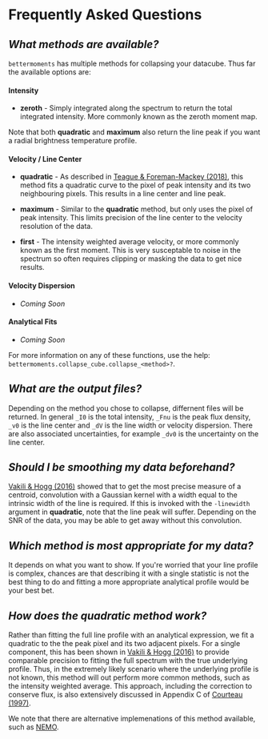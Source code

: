 # Frequently Asked Questions


## _What methods are available?_

`bettermoments` has multiple methods for collapsing your datacube. Thus far the available options are:

#### Intensity

* **zeroth** - Simply integrated along the spectrum to return the total integrated intensity. More commonly known as the zeroth moment map.

Note that both **quadratic** and **maximum** also return the line peak if you want a radial brightness temperature profile.

#### Velocity / Line Center

* **quadratic** - As described in [Teague & Foreman-Mackey (2018)](http://iopscience.iop.org/article/10.3847/2515-5172/aae265/meta), this method fits a quadratic curve to the pixel of peak intensity and its two neighbouring pixels. This results in a line center and line peak.

* **maximum** - Similar to the **quadratic** method, but only uses the pixel of peak intensity. This limits precision of the line center to the velocity resolution of the data.

* **first** - The intensity weighted average velocity, or more commonly known as the first moment. This is very susceptable to noise in the spectrum so often requires clipping or masking the data to get nice results.

#### Velocity Dispersion

* _Coming Soon_

#### Analytical Fits

* _Coming Soon_

For more information on any of these functions, use the help: `bettermoments.collapse_cube.collapse_<method>?`.


## _What are the output files?_

Depending on the method you chose to collapse, differnent files will be returned. In general `_I0` is the total intensity, `_Fnu` is the peak flux density, `_v0` is the line center and `_dV` is the line width or velocity dispersion. There are also associated uncertainties, for example `_dv0` is the uncertainty on the line center.


## _Should I be smoothing my data beforehand?_

[Vakili & Hogg (2016)](https://arxiv.org/abs/1610.05873) showed that to get the most precise measure of a centroid, convolution with a Gaussian kernel with a width equal to the intrinsic width of the line is required. If this is invoked with the `-linewidth` argument in **quadratic**, note that the line peak will suffer. Depending on the SNR of the data, you may be able to get away without this convolution.


## _Which method is most appropriate for my data?_

It depends on what you want to show. If you're worried that your line profile is complex, chances are that describing it with a single statistic is not the best thing to do and fitting a more appropriate analytical profile would be your best bet.


## _How does the quadratic method work?_

Rather than fitting the full line profile with an analytical expression, we fit a quadratic to the the peak pixel and its two adjacent pixels. For a single component, this has been shown in [Vakili & Hogg (2016)](https://arxiv.org/abs/1610.05873) to provide comparable precision to fitting the full spectrum with the true underlying profile. Thus, in the extremely likely scenario where the underlying profile is not known, this method will out perform more common methods, such as the intensity weighted average. This approach, including the correction to conserve flux, is also extensively discussed in Appendix C of [Courteau (1997)](https://arxiv.org/pdf/astro-ph/9709201.pdf).

We note that there are alternative implemenations of this method available, such as [NEMO](https://github.com/teuben/nemo).
